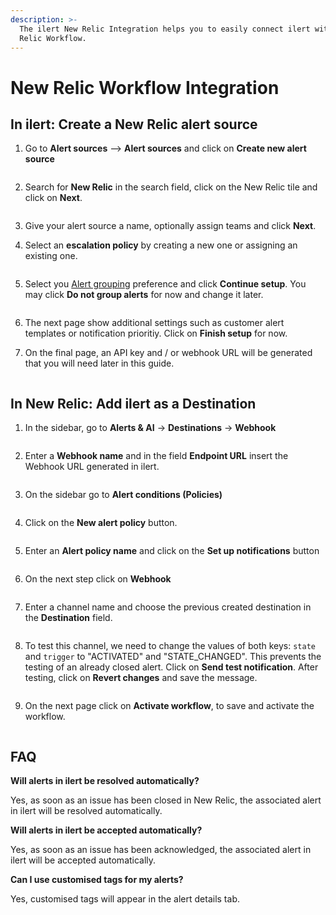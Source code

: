 ```yaml
---
description: >-
  The ilert New Relic Integration helps you to easily connect ilert with New
  Relic Workflow.
---
```


# New Relic Workflow Integration

## In ilert: Create a New Relic alert source

1.  Go to **Alert sources** --> **Alert sources** and click on **Create new alert source**

    <figure><img src="../../../.gitbook/assets/Screenshot 2023-08-28 at 10.21.10.png" alt=""><figcaption></figcaption></figure>
2.  Search for **New Relic** in the search field, click on the New Relic tile and click on **Next**.&#x20;

    <figure><img src="../../../.gitbook/assets/Screenshot 2023-08-28 at 10.24.23.png" alt=""><figcaption></figcaption></figure>
3. Give your alert source a name, optionally assign teams and click **Next**.
4.  Select an **escalation policy** by creating a new one or assigning an existing one.

    <figure><img src="../../../.gitbook/assets/Screenshot 2023-08-28 at 11.37.47.png" alt=""><figcaption></figcaption></figure>
5.  Select you [Alert grouping](../../../alerting/alert-sources.md#alert-grouping) preference and click **Continue setup**. You may click **Do not group alerts** for now and change it later.&#x20;

    <figure><img src="../../../.gitbook/assets/Screenshot 2023-08-28 at 11.38.24.png" alt=""><figcaption></figcaption></figure>
6. The next page show additional settings such as customer alert templates or notification prioritiy. Click on **Finish setup** for now.
7.  On the final page, an API key and / or webhook URL will be generated that you will need later in this guide.

    <figure><img src="../../../.gitbook/assets/Screenshot 2023-08-28 at 11.47.34 (1).png" alt=""><figcaption></figcaption></figure>

## In New Relic: Add ilert as a Destination

1. In the sidebar, go to **Alerts & AI** -> **Destinations** -> **Webhook**

<figure><img src="../../../.gitbook/assets/NR-1.png" alt=""><figcaption></figcaption></figure>

2. Enter a **Webhook name** and in the field **Endpoint URL** insert the Webhook URL generated in ilert.

<figure><img src="../../../.gitbook/assets/NR-2-1.png" alt=""><figcaption></figcaption></figure>

3. On the sidebar go to **Alert conditions (Policies)**

<figure><img src="../../../.gitbook/assets/NR-4-1 (1).png" alt=""><figcaption></figcaption></figure>

4. Click on the **New alert policy** button.

<figure><img src="../../../.gitbook/assets/NR-5.png" alt=""><figcaption></figcaption></figure>

5. Enter an **Alert policy name** and click on the **Set up notifications** button

<figure><img src="../../../.gitbook/assets/NR-6.png" alt=""><figcaption></figcaption></figure>

6. On the next step click on **Webhook**

<figure><img src="../../../.gitbook/assets/NR-7.png" alt=""><figcaption></figcaption></figure>

7. Enter a channel name and choose the previous created destination in the **Destination** field.&#x20;

<figure><img src="../../../.gitbook/assets/NR-13.png" alt=""><figcaption></figcaption></figure>

8. To test this channel, we need to change the values of both keys: `state` and `trigger` to "ACTIVATED" and "STATE\_CHANGED". This prevents the testing of an already closed alert. Click on **Send test notification**. After testing, click on **Revert changes** and save the message.

<figure><img src="../../../.gitbook/assets/NR-14.png" alt=""><figcaption></figcaption></figure>

9. On the next page click on **Activate workflow**, to save and activate the workflow.

<figure><img src="../../../.gitbook/assets/NR-15.png" alt=""><figcaption></figcaption></figure>

## FAQ

**Will alerts in ilert be resolved automatically?**

Yes, as soon as an issue has been closed in New Relic, the associated alert in ilert will be resolved automatically.

**Will alerts in ilert be accepted automatically?**

Yes, as soon as an issue has been acknowledged, the associated alert in ilert will be accepted automatically.

**Can I use customised tags for my alerts?**

Yes, customised tags will appear in the alert details tab.



